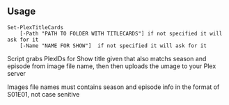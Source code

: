 
## Usage
```
Set-PlexTitleCards
    [-Path "PATH TO FOLDER WITH TITLECARDS"] if not specified it will ask for it
    [-Name "NAME FOR SHOW"]  if not specified it will ask for it
```

Script grabs PlexIDs for Show title given that also matchs season and episode from image file name, then then uploads the umage to your Plex server  


Images file names must contains season and episode info in the format of S01E01, not case senitive 
